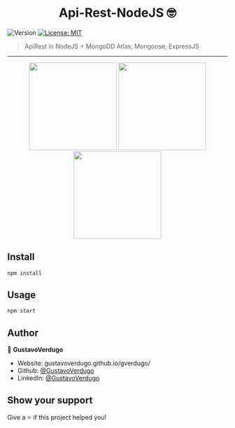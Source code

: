 <h1 align="center">Api-Rest-NodeJS 🤓</h1>
<p>
  <img alt="Version" src="https://img.shields.io/badge/version-1.0.0-blue.svg?cacheSeconds=2592000" />
  <a href="#" target="_blank">
    <img alt="License: MIT" src="https://img.shields.io/badge/License-MIT-yellow.svg" />
  </a>
</p>

> ApiRest in NodeJS + MongoDD Atlas, Mongoose, ExpressJS

---

<p align="center"><img src="https://cdn.iconscout.com/icon/free/png-512/node-js-1174925.png" width="200"> <img src="https://img.icons8.com/color/452/mongodb.png" width="200"> <img src="https://hemisferionoticias.mx/wp-content/uploads/2021/01/express-facebook-share.png" width="200"></p>


## Install

```sh
npm install
```

## Usage

```sh
npm start
```

## Author

👤 **GustavoVerdugo**

* Website: gustavoverdugo.github.io/gverdugo/
* Github: [@GustavoVerdugo](https://github.com/GustavoVerdugo)
* LinkedIn: [@GustavoVerdugo](https://www.linkedin.com/in/gustavo-verdugo-ortiz-37b032168/)

## Show your support

Give a ⭐️ if this project helped you!

